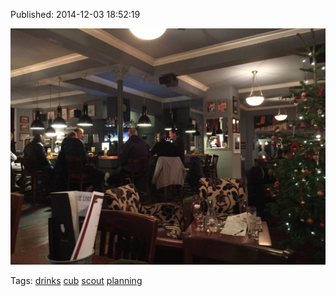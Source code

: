 


Published: 2014-12-03 18:52:19

![](104259354257-0.jpg)

Tags: [drinks](tag-drinks.md) [cub](tag-cub.md) [scout](tag-scout.md) [planning](tag-planning.md)
